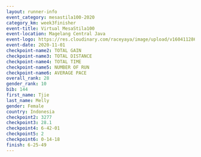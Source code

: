 ```yaml
--- 
layout: runner-info 
event_category: mesastila100-2020 
category_km: week3finisher 
event-title: Virtual MesaStila100  
event-location: Magelang Central Java 
event-logo: https://res.cloudinary.com/raceyaya/image/upload/v1604112863/3B3F7463-9336-4572-9F07-069DCA7D2527_ndaoxk.jpg 
event-date: 2020-11-01 
checkpoint-name2: TOTAL GAIN 
checkpoint-name3: TOTAL DISTANCE 
checkpoint-name4: TOTAL TIME 
checkpoint-name5: NUMBER OF RUN 
checkpoint-name6: AVERAGE PACE 
overall_rank: 28
gender_rank: 10
bib: 144
first_name: Tjie
last_name: Melly
gender: Female
country: Indonesia
checkpoint2: 3277
checkpoint3: 28.1
checkpoint4: 6-42-01
checkpoint5: 2
checkpoint6: 0-14-18
finish: 6-25-49
--- 
```

